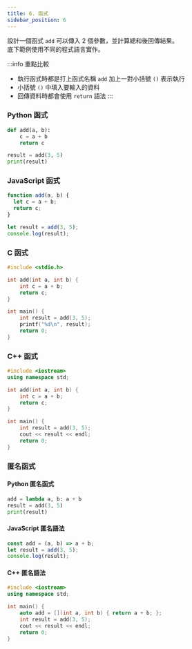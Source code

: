 ```yaml
---
title: 6. 函式
sidebar_position: 6
---
```


設計一個函式 `add` 可以傳入 2 個參數，並計算總和後回傳結果。  
底下範例使用不同的程式語言實作。

:::info 重點比較
- 執行函式時都是打上函式名稱 `add` 加上一對小括號 `()` 表示執行
- 小括號 `()` 中填入要輸入的資料
- 回傳資料時都會使用 `return` 語法
:::

### Python 函式

```python
def add(a, b):
    c = a + b
    return c

result = add(3, 5)
print(result)
```

### JavaScript 函式

```javascript
function add(a, b) {
  let c = a + b;
  return c;
}

let result = add(3, 5);
console.log(result);
```

### C 函式

```c
#include <stdio.h>

int add(int a, int b) {
    int c = a + b;
    return c;
}

int main() {
    int result = add(3, 5);
    printf("%d\n", result);
    return 0;
}
```

### C++ 函式

```cpp
#include <iostream>
using namespace std;

int add(int a, int b) {
    int c = a + b;
    return c;
}

int main() {
    int result = add(3, 5);
    cout << result << endl;
    return 0;
}
```

### 匿名函式

#### Python 匿名函式

```python
add = lambda a, b: a + b
result = add(3, 5)
print(result)
```

#### JavaScript 匿名語法

```javascript
const add = (a, b) => a + b;
let result = add(3, 5);
console.log(result);
```

#### C++ 匿名語法

```cpp
#include <iostream>
using namespace std;

int main() {
    auto add = [](int a, int b) { return a + b; };
    int result = add(3, 5);
    cout << result << endl;
    return 0;
}
```